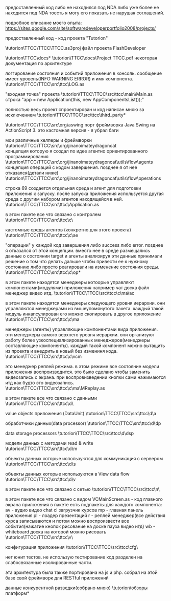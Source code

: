 предоставленный код либо не находился под NDA либо уже более не находится под NDA тоесть я могу его показать не нарушая соглашений.


подробное описание моего опыта:
https://sites.google.com/site/softwaredeveloperportfolio2008/projects/

предоставленный код - код проекта "Tutorion"

\tutorion\TTCC\TTCC\TTCC.as3proj файл проекта FlashDeveloper

\tutorion\TTCC\docs\*
\tutorion\TTCC\docs\Project TTCC.pdf
некоторая документация по архитектуре

логгирование состояния и событий приложения в консоль. сообщение имеет уровень(INFO WARNING ERROR) и имя компонента.
\tutorion\TTCC\TTCC\src\ttcc\LOG.as


"входная точка" проекта
\tutorion\TTCC\TTCC\src\ttcc\main\Main.as
строка "app = new Application(this, new AppComponentsList());"

полностью весь проект спроектирован и код написан мною за исключением
\tutorion\TTCC\TTCC\src\ttcc\third_party\*


\tutorion\TTCC\TTCC\src\org\aswing
порт фреймворка Java Swing на ActionScript 3. это кастомная версия - я убрал баги

мои различные хелперы и фреймворки
\tutorion\TTCC\TTCC\src\org\jinanoimateydragoncat\
концепция которую я создал по идее агентно ориентированного программирования
\tutorion\TTCC\TTCC\src\org\jinanoimateydragoncat\utils\flow\agents
концепция операций с кодом завершения. позднее я от нее отказался(детали ниже)
\tutorion\TTCC\TTCC\src\org\jinanoimateydragoncat\utils\flow\operations


строка 69
создается отдельная среда и агент для подготовки приложения к запуску. после запуска приложения используется другая среда с другим набором агентов находящейся в ней.
\tutorion\TTCC\TTCC\src\ttcc\Application.as

в этом пакете все что связано с контролем
\tutorion\TTCC\TTCC\src\ttcc\c\

кастомные среды агентов (конкретно для этого проекта)
\tutorion\TTCC\TTCC\src\ttcc\c\ae

"операции" у каждой код завершения либо success либо error. позднее я отказался от этой концепции. вместо нее в среде размещались данные о состоянии target и агенты анализируя эти данные принимали решение о том что делать дальше чтобы привести ее к нужному состоянию либо просто реагировали на изменение состояния среды.
\tutorion\TTCC\TTCC\src\ttcc\c\op\*


в этом пакете находятся менеджеры котоорые управляют компонентами(модулями) приложения например чат доска файл менеджер видео итд.
\tutorion\TTCC\TTCC\src\ttcc\c\ma\ac

в этом пакете находятся менеджеры следующего уровня иерархии. они управляются менеджерами из вышеупомянутого пакета. каждый такой модуль инкапсулирован его можно скопировать в другое приложение
\tutorion\TTCC\TTCC\src\ttcc\c\ma

менеджеры (агенты) управляющие компонентами вида приложения. эти менеджеры самого верхнего уровня иерархии. они организуют работу более узкоспециализированных менеджеров(менеджеры составляющие компоненты). каждый такой компонент можно вытащить из проекта и внедрить в новый без измениня кода.
\tutorion\TTCC\TTCC\src\ttcc\c\vcm

это менеджер реплей режима. в этом режиме все состояние модели приложения воспроизводится. это было сделано чтобы заменить видеозапись с экрана. при воспровизведении кнопки сами нажимаются итд как будто это видеозапись.
\tutorion\TTCC\TTCC\src\ttcc\c\ma\MReplay.as



в этом пакете все что связано с данными
\tutorion\TTCC\TTCC\src\ttcc\d\

value objects приложения (DataUnit)
\tutorion\TTCC\TTCC\src\ttcc\d\a

обработчики данных(data processor)
\tutorion\TTCC\TTCC\src\ttcc\d\dp

data storage processors
\tutorion\TTCC\TTCC\src\ttcc\d\dsp

модели данных с методами read & write
\tutorion\TTCC\TTCC\src\ttcc\d\m

объекты данных которые используются для коммуникация с сервером
\tutorion\TTCC\TTCC\src\ttcc\d\s

объекты данных которые используются в View data flow
\tutorion\TTCC\TTCC\src\ttcc\d\v




в этом пакете все что связано с сетью
\tutorion\TTCC\TTCC\src\ttcc\n\

в этом пакете все что связано с видом
VCMainScreen.as - код главного экрана приложения
в пакете есть подпакеты для каждого компонента:
av - аудио видео
chat
cl загрузчик курсов
mp - главная панель приложения
pl - лоадер презентаций
r - реплей менеджер(все действия курса записываются и потом можно воспроизвести все события(нажатие кнопок рисование на доске пауза видео итд)
wb - whiteboard доска на которой можно рисовать
\tutorion\TTCC\TTCC\src\ttcc\v\


конфигурация приложения
\tutorion\TTCC\TTCC\src\ttcc\cfg\

нет юнит тестов. не использую тестирование код разделен на слабосвязанные изолированные части.

эта архитектура была также портирована на js и php. собрал на этой базе свой фреймворк для RESTful приложений

данные конкурентной разведки(собрано мною)
\tutorion\обзоры платформ\*
